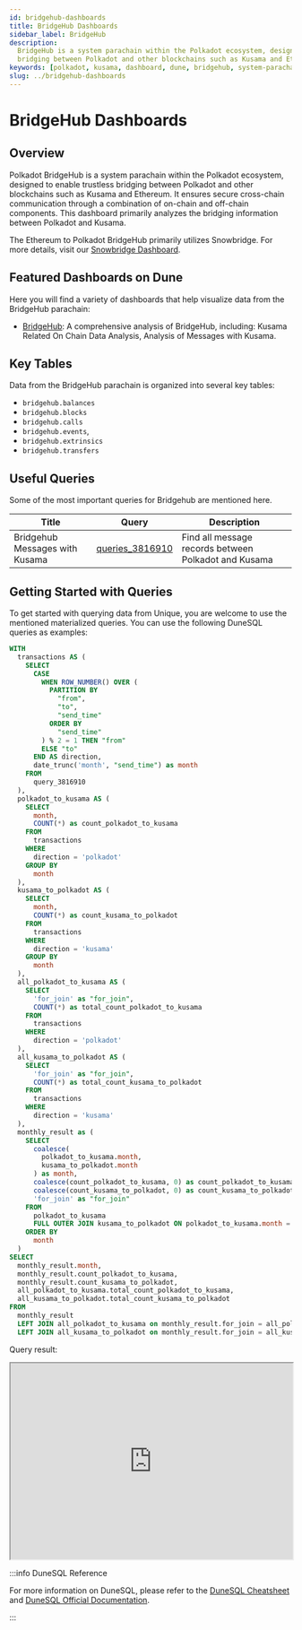 ```yaml
---
id: bridgehub-dashboards
title: BridgeHub Dashboards
sidebar_label: BridgeHub
description:
  BridgeHub is a system parachain within the Polkadot ecosystem, designed to enable trustless
  bridging between Polkadot and other blockchains such as Kusama and Ethereum.
keywords: [polkadot, kusama, dashboard, dune, bridgehub, system-parachain]
slug: ../bridgehub-dashboards
---
```


# BridgeHub Dashboards

## Overview

Polkadot BridgeHub is a system parachain within the Polkadot ecosystem, designed to enable trustless
bridging between Polkadot and other blockchains such as Kusama and Ethereum. It ensures secure
cross-chain communication through a combination of on-chain and off-chain components. This dashboard
primarily analyzes the bridging information between Polkadot and Kusama.

The Ethereum to Polkadot BridgeHub primarily utilizes Snowbridge. For more details, visit our
[Snowbridge Dashboard](https://dune.com/substrate/snowbridge).

## Featured Dashboards on Dune

Here you will find a variety of dashboards that help visualize data from the BridgeHub parachain:

- [BridgeHub](https://dune.com/substrate/bridgehub): A comprehensive analysis of BridgeHub,
  including: Kusama Related On Chain Data Analysis, Analysis of Messages with Kusama.

## Key Tables

Data from the BridgeHub parachain is organized into several key tables:

- `bridgehub.balances`
- `bridgehub.blocks`
- `bridgehub.calls`
- `bridgehub.events`,
- `bridgehub.extrinsics`
- `bridgehub.transfers`

## Useful Queries

Some of the most important queries for Bridgehub are mentioned here.

| Title                          | Query                                               | Description                                          |
| ------------------------------ | --------------------------------------------------- | ---------------------------------------------------- |
| Bridgehub Messages with Kusama | [queries_3816910](https://dune.com/queries/3816910) | Find all message records between Polkadot and Kusama |

## Getting Started with Queries

To get started with querying data from Unique, you are welcome to use the mentioned materialized
queries. You can use the following DuneSQL queries as examples:

```sql title="Bridgehub and Kusama Message Trends" showLineNumbers
WITH
  transactions AS (
    SELECT
      CASE
        WHEN ROW_NUMBER() OVER (
          PARTITION BY
            "from",
            "to",
            "send_time"
          ORDER BY
            "send_time"
        ) % 2 = 1 THEN "from"
        ELSE "to"
      END AS direction,
      date_trunc('month', "send_time") as month
    FROM
      query_3816910
  ),
  polkadot_to_kusama AS (
    SELECT
      month,
      COUNT(*) as count_polkadot_to_kusama
    FROM
      transactions
    WHERE
      direction = 'polkadot'
    GROUP BY
      month
  ),
  kusama_to_polkadot AS (
    SELECT
      month,
      COUNT(*) as count_kusama_to_polkadot
    FROM
      transactions
    WHERE
      direction = 'kusama'
    GROUP BY
      month
  ),
  all_polkadot_to_kusama AS (
    SELECT
      'for_join' as "for_join",
      COUNT(*) as total_count_polkadot_to_kusama
    FROM
      transactions
    WHERE
      direction = 'polkadot'
  ),
  all_kusama_to_polkadot AS (
    SELECT
      'for_join' as "for_join",
      COUNT(*) as total_count_kusama_to_polkadot
    FROM
      transactions
    WHERE
      direction = 'kusama'
  ),
  monthly_result as (
    SELECT
      coalesce(
        polkadot_to_kusama.month,
        kusama_to_polkadot.month
      ) as month,
      coalesce(count_polkadot_to_kusama, 0) as count_polkadot_to_kusama,
      coalesce(count_kusama_to_polkadot, 0) as count_kusama_to_polkadot,
      'for_join' as "for_join"
    FROM
      polkadot_to_kusama
      FULL OUTER JOIN kusama_to_polkadot ON polkadot_to_kusama.month = kusama_to_polkadot.month
    ORDER BY
      month
  )
SELECT
  monthly_result.month,
  monthly_result.count_polkadot_to_kusama,
  monthly_result.count_kusama_to_polkadot,
  all_polkadot_to_kusama.total_count_polkadot_to_kusama,
  all_kusama_to_polkadot.total_count_kusama_to_polkadot
FROM
  monthly_result
  LEFT JOIN all_polkadot_to_kusama on monthly_result.for_join = all_polkadot_to_kusama.for_join
  LEFT JOIN all_kusama_to_polkadot on monthly_result.for_join = all_kusama_to_polkadot.for_join
```

Query result:

<iframe src="https://dune.com/embeds/3821198/6426898" height="350" width="100%"></iframe>

:::info DuneSQL Reference

For more information on DuneSQL, please refer to the [DuneSQL Cheatsheet](../dunesql-cheatsheet.md)
and
[DuneSQL Official Documentation](https://docs.dune.com/query-engine/Functions-and-operators/index).

:::
